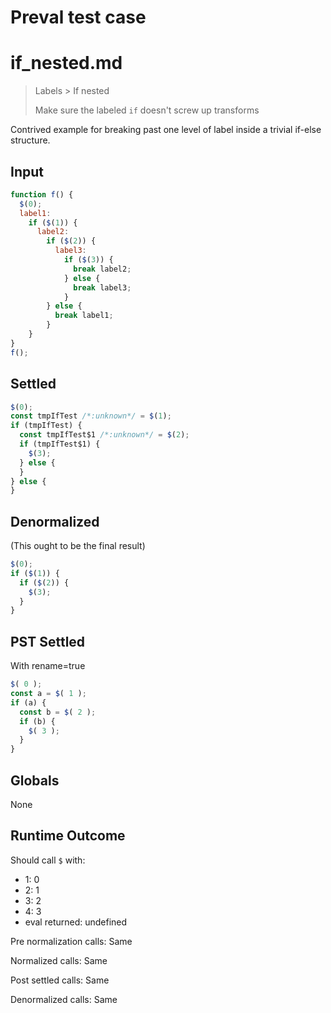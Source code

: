 # Preval test case

# if_nested.md

> Labels > If nested
>
> Make sure the labeled `if` doesn't screw up transforms

Contrived example for breaking past one level of label inside a trivial if-else structure.

## Input

`````js filename=intro
function f() {
  $(0);
  label1: 
    if ($(1)) {
      label2:
        if ($(2)) {
          label3:
            if ($(3)) {
              break label2;
            } else {
              break label3;
            }
        } else {
          break label1;
        }
    }
}
f();
`````


## Settled


`````js filename=intro
$(0);
const tmpIfTest /*:unknown*/ = $(1);
if (tmpIfTest) {
  const tmpIfTest$1 /*:unknown*/ = $(2);
  if (tmpIfTest$1) {
    $(3);
  } else {
  }
} else {
}
`````


## Denormalized
(This ought to be the final result)

`````js filename=intro
$(0);
if ($(1)) {
  if ($(2)) {
    $(3);
  }
}
`````


## PST Settled
With rename=true

`````js filename=intro
$( 0 );
const a = $( 1 );
if (a) {
  const b = $( 2 );
  if (b) {
    $( 3 );
  }
}
`````


## Globals


None


## Runtime Outcome


Should call `$` with:
 - 1: 0
 - 2: 1
 - 3: 2
 - 4: 3
 - eval returned: undefined

Pre normalization calls: Same

Normalized calls: Same

Post settled calls: Same

Denormalized calls: Same
